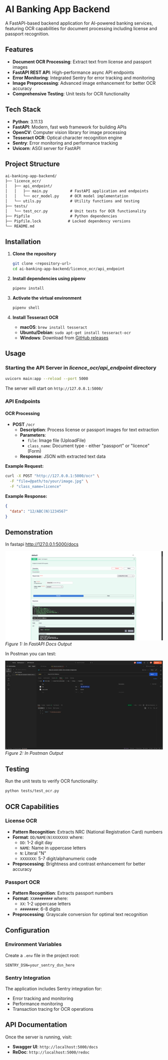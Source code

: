 # AI Banking App Backend

A FastAPI-based backend application for AI-powered banking services, featuring OCR capabilities for document processing including license and passport recognition.

## Features

- **Document OCR Processing**: Extract text from license and passport images
- **FastAPI REST API**: High-performance async API endpoints
- **Error Monitoring**: Integrated Sentry for error tracking and monitoring
- **Image Preprocessing**: Advanced image enhancement for better OCR accuracy
- **Comprehensive Testing**: Unit tests for OCR functionality

## Tech Stack

- **Python**: 3.11.13
- **FastAPI**: Modern, fast web framework for building APIs
- **OpenCV**: Computer vision library for image processing
- **Tesseract OCR**: Optical character recognition engine
- **Sentry**: Error monitoring and performance tracking
- **Uvicorn**: ASGI server for FastAPI

## Project Structure

```
ai-banking-app-backend/
├── licence_ocr/
│   ├── api_endpoint/
│   │   ├── main.py          # FastAPI application and endpoints
│   │   └── ocr_model.py     # OCR model implementation
│   └── utils.py             # Utility functions and testing
├── tests/
│   └── test_ocr.py          # Unit tests for OCR functionality
├── Pipfile                  # Python dependencies
├── Pipfile.lock            # Locked dependency versions
└── README.md               
```

## Installation

1. **Clone the repository**
   ```bash
   git clone <repository-url>
   cd ai-banking-app-backend/licence_ocr/api_endpoint
   ```

2. **Install dependencies using pipenv**
   ```bash
   pipenv install
   ```

3. **Activate the virtual environment**
   ```bash
   pipenv shell
   ```

4. **Install Tesseract OCR**
   - **macOS**: `brew install tesseract`
   - **Ubuntu/Debian**: `sudo apt-get install tesseract-ocr`
   - **Windows**: Download from [GitHub releases](https://github.com/UB-Mannheim/tesseract/wiki)

## Usage

### Starting the API Server in *licence_ocr/api_endpoint* directory

```bash
uvicorn main:app --reload --port 5000
```

The server will start on `http://127.0.0.1:5000/`

### API Endpoints

#### OCR Processing
- **POST** `/ocr`
  - **Description**: Process license or passport images for text extraction
  - **Parameters**:
    - `file`: Image file (UploadFile)
    - `class_name`: Document type - either "passport" or "licence" (Form)
  - **Response**: JSON with extracted text data

**Example Request:**
```bash
curl -X POST "http://127.0.0.1:5000/ocr" \
  -F "file=@path/to/your/image.jpg" \
  -F "class_name=licence"
```

**Example Response:**
```json
{
  "data": "12/ABC(N)1234567"
}
```

## Demonstration

In fastapi http://127.0.0.1:5000/docs 

![In FastAPI Docs](images/ocr_doc.png)  
*Figure 1: In FastAPI Docs Output*

In Postman you can test:

![In FastAPI Docs](images/ocr_postman.png)  
*Figure 2: In Postman Output*

## Testing

Run the unit tests to verify OCR functionality:

```bash
python tests/test_ocr.py
```

## OCR Capabilities

### License OCR
- **Pattern Recognition**: Extracts NRC (National Registration Card) numbers
- **Format**: `DD/NAME(N)XXXXXXX` where:
  - `DD`: 1-2 digit day
  - `NAME`: Name in uppercase letters
  - `N`: Literal "N"
  - `XXXXXXX`: 5-7 digit/alphanumeric code
- **Preprocessing**: Brightness and contrast enhancement for better accuracy

### Passport OCR
- **Pattern Recognition**: Extracts passport numbers
- **Format**: `XX########` where:
  - `XX`: 1-2 uppercase letters
  - `########`: 6-8 digits
- **Preprocessing**: Grayscale conversion for optimal text recognition

## Configuration

### Environment Variables

Create a `.env` file in the project root:

```env
SENTRY_DSN=your_sentry_dsn_here
```

### Sentry Integration

The application includes Sentry integration for:
- Error tracking and monitoring
- Performance monitoring
- Transaction tracing for OCR operations


## API Documentation

Once the server is running, visit:
- **Swagger UI**: `http://localhost:5000/docs`
- **ReDoc**: `http://localhost:5000/redoc`

